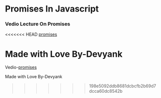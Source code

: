 # Promises In Javascript

### Vedio Lecture On Promises
<<<<<<< HEAD
[promises](https://drive.google.com/file/d/1XRxoC3t9B_y9gARvmr95w5BfOz3-3PIf/view?usp=sharing)

Made with Love By-Devyank 
=======
Vedio-[promises](https://drive.google.com/file/d/1XRxoC3t9B_y9gARvmr95w5BfOz3-3PIf/view?usp=sharing)
 
Made with Love By-Devyank
>>>>>>> 198e5092ddb8681dcbcfb2b69d7dcca60dc8542b
